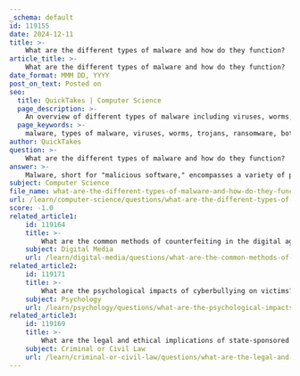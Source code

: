 ```yaml
---
_schema: default
id: 119155
date: 2024-12-11
title: >-
    What are the different types of malware and how do they function?
article_title: >-
    What are the different types of malware and how do they function?
date_format: MMM DD, YYYY
post_on_text: Posted on
seo:
  title: QuickTakes | Computer Science
  page_description: >-
    An overview of different types of malware including viruses, worms, trojans, ransomware, and more, detailing their functions and methods of operation to help users understand and protect against cybersecurity threats.
  page_keywords: >-
    malware, types of malware, viruses, worms, trojans, ransomware, bots, botnets, adware, spyware, rootkits, fileless malware, malvertising, computer security, cyber threats, antivirus, data protection
author: QuickTakes
question: >-
    What are the different types of malware and how do they function?
answer: >-
    Malware, short for "malicious software," encompasses a variety of programs designed to harm, exploit, or otherwise compromise computer systems and networks. Here are some of the most common types of malware and their functions:\n\n1. **Viruses**: These are perhaps the most well-known type of malware. A virus attaches itself to legitimate programs or files and spreads when the infected program is executed. It can corrupt or delete data and can also replicate itself to spread to other systems.\n\n2. **Worms**: Unlike viruses, worms can spread independently without needing to attach themselves to a host file. They exploit vulnerabilities in operating systems to replicate and spread across networks, often consuming bandwidth and causing network congestion.\n\n3. **Trojans**: Named after the famous Greek myth, Trojans disguise themselves as legitimate software to trick users into downloading them. Once installed, they can provide unauthorized access to the attacker, allowing them to control the infected device.\n\n4. **Ransomware**: This type of malware encrypts the victim's data, rendering it inaccessible until a ransom is paid to the attacker. Ransomware attacks can be devastating for individuals and organizations, often leading to significant data loss and financial damage.\n\n5. **Bots and Botnets**: Bots are automated programs that perform tasks on the internet. When a group of infected devices (bots) is controlled by a single attacker, it forms a botnet. Botnets can be used for various malicious activities, including launching Distributed Denial of Service (DDoS) attacks.\n\n6. **Adware**: This type of malware displays unwanted advertisements on the user's device. While not always harmful, adware can slow down systems and may track user behavior without consent.\n\n7. **Spyware**: Spyware secretly monitors user activity and collects personal information, such as login credentials and financial data. It often operates without the user's knowledge and can lead to identity theft.\n\n8. **Rootkits**: These are designed to gain unauthorized access to a computer while hiding their presence. Rootkits can modify the operating system to conceal other types of malware and are particularly difficult to detect and remove.\n\n9. **Fileless Malware**: This sophisticated form of malware operates in-memory and does not install files on the target system, making it harder to detect. It often exploits legitimate tools and processes to execute malicious activities.\n\n10. **Malvertising**: This involves injecting malicious code into online advertisements. Users can become infected simply by viewing or clicking on an infected ad, even if they do not download anything.\n\nEach type of malware poses unique threats and can function in various ways, from stealing sensitive information to disrupting services. Understanding these types is crucial for developing effective defense strategies and protecting systems from compromise. Proactive measures, such as using trusted antivirus software and maintaining awareness of potential threats, can significantly reduce the risk of malware infections.
subject: Computer Science
file_name: what-are-the-different-types-of-malware-and-how-do-they-function.md
url: /learn/computer-science/questions/what-are-the-different-types-of-malware-and-how-do-they-function
score: -1.0
related_article1:
    id: 119164
    title: >-
        What are the common methods of counterfeiting in the digital age?
    subject: Digital Media
    url: /learn/digital-media/questions/what-are-the-common-methods-of-counterfeiting-in-the-digital-age
related_article2:
    id: 119171
    title: >-
        What are the psychological impacts of cyberbullying on victims?
    subject: Psychology
    url: /learn/psychology/questions/what-are-the-psychological-impacts-of-cyberbullying-on-victims
related_article3:
    id: 119169
    title: >-
        What are the legal and ethical implications of state-sponsored cybercrime?
    subject: Criminal or Civil Law
    url: /learn/criminal-or-civil-law/questions/what-are-the-legal-and-ethical-implications-of-statesponsored-cybercrime
---
```


&nbsp;